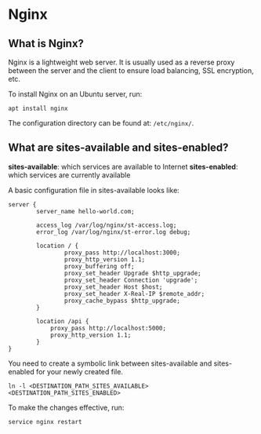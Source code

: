 # Nginx

## What is Nginx?

Nginx is a lightweight web server. It is usually used as a reverse proxy between the server and the client to ensure load balancing, SSL encryption, etc.

To install Nginx on an Ubuntu server, run:

```
apt install nginx
```

The configuration directory can be found at: `/etc/nginx/`.

## What are sites-available and sites-enabled?

**sites-available**: which services are available to Internet
**sites-enabled**: which services are currently available

A basic configuration file in sites-available looks like:

```
server {
        server_name hello-world.com;

        access_log /var/log/nginx/st-access.log;
        error_log /var/log/nginx/st-error.log debug;

        location / {
                proxy_pass http://localhost:3000;
                proxy_http_version 1.1;
                proxy_buffering off;
                proxy_set_header Upgrade $http_upgrade;
                proxy_set_header Connection 'upgrade';
                proxy_set_header Host $host;
                proxy_set_header X-Real-IP $remote_addr;
                proxy_cache_bypass $http_upgrade;
        }

        location /api {
            proxy_pass http://localhost:5000;
            proxy_http_version 1.1;
        }
}
```

You need to create a symbolic link between sites-available and sites-enabled for your newly created file.

```
ln -l <DESTINATION_PATH_SITES_AVAILABLE> <DESTINATION_PATH_SITES_ENABLED>
```

To make the changes effective, run:

```
service nginx restart
```
